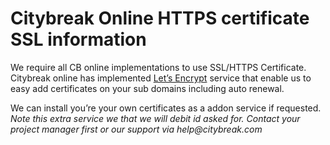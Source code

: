 # Citybreak Online HTTPS certificate SSL information

We require all CB online implementations to use SSL/HTTPS Certificate.
Citybreak online has implemented [Let’s Encrypt](https://letsencrypt.org) service that enable us to easy add certificates on your sub domains including auto renewal.

We can install you’re your own certificates as a addon service if requested.
_Note this extra service we that we will debit id asked for.
Contact your project manager first or our support via help@citybreak.com_
